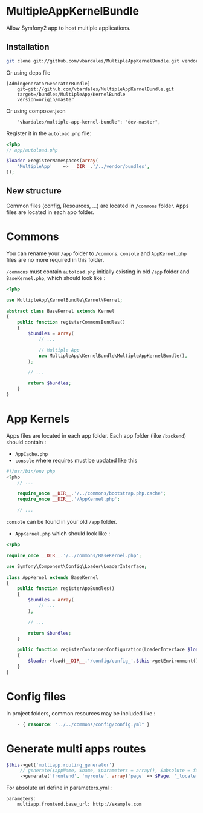 MultipleAppKernelBundle
=======================

Allow Symfony2 app to host multiple applications.

## Installation

``` bash
git clone git://github.com/vbardales/MultipleAppKernelBundle.git vendor/bundles/MultipleApp/KernelBundle
```

Or using deps file

```
[AdmingeneratorGeneratorBundle]
    git=git://github.com/vbardales/MultipleAppKernelBundle.git
    target=/bundles/MultipleApp/KernelBundle
    version=origin/master
```

Or using composer.json

```
    "vbardales/multiple-app-kernel-bundle": "dev-master",
```

Register it in the `autoload.php` file:

``` php
<?php
// app/autoload.php

$loader->registerNamespaces(array(
    'MultipleApp'    => __DIR__.'/../vendor/bundles',
));
```

## New structure

Common files (config, Resources, ...) are located in `/commons` folder. Apps files are located in each app folder.

# Commons

You can rename your `/app` folder to `/commons`. `console` and `AppKernel.php` files are no more required in this folder.

`/commons` must contain `autoload.php` initially existing in old `/app` folder and `BaseKernel.php`, which should look like :

``` php
<?php

use MultipleApp\KernelBundle\Kernel\Kernel;

abstract class BaseKernel extends Kernel
{
    public function registerCommonsBundles()
    {
        $bundles = array(
            // ...

            // Multiple App
            new MultipleApp\KernelBundle\MultipleAppKernelBundle(),
        );

        // ...

        return $bundles;
    }
}
```

# App Kernels

Apps files are located in each app folder. Each app folder (like `/backend`) should contain :
- `AppCache.php`
- `console` where requires must be updated like this

``` php
#!/usr/bin/env php
<?php
    // ...

    require_once __DIR__.'/../commons/bootstrap.php.cache';
    require_once __DIR__.'/AppKernel.php';

    // ...
```

`console` can be found in your old `/app` folder.

- `AppKernel.php` which should look like :

``` php
<?php

require_once __DIR__.'/../commons/BaseKernel.php';

use Symfony\Component\Config\Loader\LoaderInterface;

class AppKernel extends BaseKernel
{
    public function registerAppBundles()
    {
        $bundles = array(
            // ...
        );

        // ...

        return $bundles;
    }

    public function registerContainerConfiguration(LoaderInterface $loader)
    {
        $loader->load(__DIR__.'/config/config_'.$this->getEnvironment().'.yml');
    }
}

```

# Config files

In project folders, common resources may be included like :

``` php
    - { resource: "../../commons/config/config.yml" }
```

# Generate multi apps routes

``` php
$this->get('multiapp.routing_generator')
     // generate($appName, $name, $parameters = array(), $absolute = false)
     ->generate('frontend', 'myroute', array('page' => $Page, '_locale' => 'fr'), true);
```

For absolute url define in parameters.yml :

```
parameters:
    multiapp.frontend.base_url: http://example.com
```

